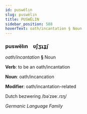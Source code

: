 ```yaml
---
id: puswëlın
slug: puswëlın
title: PUSWËLIN
sidebar_position: 588
hoverText: oath/incantation § Noun
---
```


### puswëlın&emsp;<span kind="abugida">ʋ́ʃʒʇʓ̃ȷ</span>

*oath/incantation* **§** Noun

**Verb**: to be an oath/incantation

**Noun**: oath/incancation

**Modifier**: oath/incantation-related

Dutch bezwering /bəˈzʋeː.rɪŋ/

*Germanic Language Family*